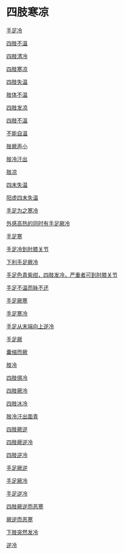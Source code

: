 # 四肢寒凉[手足冷](https://www.gmzyjc.com/search/result?wd=手足冷)[四肢不温](https://www.gmzyjc.com/search/result?wd=四肢不温)[四肢清冷](https://www.gmzyjc.com/search/result?wd=四肢清冷)[四肢寒凉](https://www.gmzyjc.com/search/result?wd=四肢寒凉)[四肢失温](https://www.gmzyjc.com/search/result?wd=四肢失温)[肢体不温](https://www.gmzyjc.com/search/result?wd=肢体不温)[四肢发凉](https://www.gmzyjc.com/search/result?wd=四肢发凉)[四肢不溫](https://www.gmzyjc.com/search/result?wd=四肢不溫)[不能自温](https://www.gmzyjc.com/search/result?wd=不能自温)[肢厥声小](https://www.gmzyjc.com/search/result?wd=肢厥声小)[肢冷汗出](https://www.gmzyjc.com/search/result?wd=肢冷汗出)[肢凉](https://www.gmzyjc.com/search/result?wd=肢凉)[四末失温](https://www.gmzyjc.com/search/result?wd=四末失温)[阳虚四末失温](https://www.gmzyjc.com/search/result?wd=阳虚四末失温)[手足为之寒冷](https://www.gmzyjc.com/search/result?wd=手足为之寒冷)[外感高热的同时有手足厥冷](https://www.gmzyjc.com/search/result?wd=外感高热的同时有手足厥冷)[手足寒](https://www.gmzyjc.com/search/result?wd=手足寒)[手足冷到肘膝关节](https://www.gmzyjc.com/search/result?wd=手足冷到肘膝关节)[下利手足厥冷](https://www.gmzyjc.com/search/result?wd=下利手足厥冷)[手足色青紫绀，四肢发冷，严重者可到肘膝关节](https://www.gmzyjc.com/search/result?wd=手足色青紫绀，四肢发冷，严重者可到肘膝关节)[手足不温而脉不还](https://www.gmzyjc.com/search/result?wd=手足不温而脉不还)[手足厥寒](https://www.gmzyjc.com/search/result?wd=手足厥寒)[手足寒冷](https://www.gmzyjc.com/search/result?wd=手足寒冷)[手足从末端向上逆冷](https://www.gmzyjc.com/search/result?wd=手足从末端向上逆冷)[手足厥](https://www.gmzyjc.com/search/result?wd=手足厥)[囊缩而厥](https://www.gmzyjc.com/search/result?wd=囊缩而厥)[肢冷](https://www.gmzyjc.com/search/result?wd=肢冷)[四肢俱冷](https://www.gmzyjc.com/search/result?wd=四肢俱冷)[四肢厥冷](https://www.gmzyjc.com/search/result?wd=四肢厥冷)[四肢冰冷](https://www.gmzyjc.com/search/result?wd=四肢冰冷)[肢冷汗出面青](https://www.gmzyjc.com/search/result?wd=肢冷汗出面青)[四肢厥逆](https://www.gmzyjc.com/search/result?wd=四肢厥逆)[四肢厥逆冷](https://www.gmzyjc.com/search/result?wd=四肢厥逆冷)[四肢逆冷](https://www.gmzyjc.com/search/result?wd=四肢逆冷)[手足厥逆](https://www.gmzyjc.com/search/result?wd=手足厥逆)[手足厥冷](https://www.gmzyjc.com/search/result?wd=手足厥冷)[手足逆冷](https://www.gmzyjc.com/search/result?wd=手足逆冷)[四肢厥逆而恶寒](https://www.gmzyjc.com/search/result?wd=四肢厥逆而恶寒)[厥逆而恶寒](https://www.gmzyjc.com/search/result?wd=厥逆而恶寒)[下肢突然发冷](https://www.gmzyjc.com/search/result?wd=下肢突然发冷)[逆冷](https://www.gmzyjc.com/search/result?wd=逆冷)